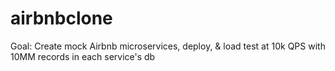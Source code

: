 # airbnbclone
Goal: Create mock Airbnb microservices, deploy, &amp; load test at 10k QPS with 10MM records in each service's db
